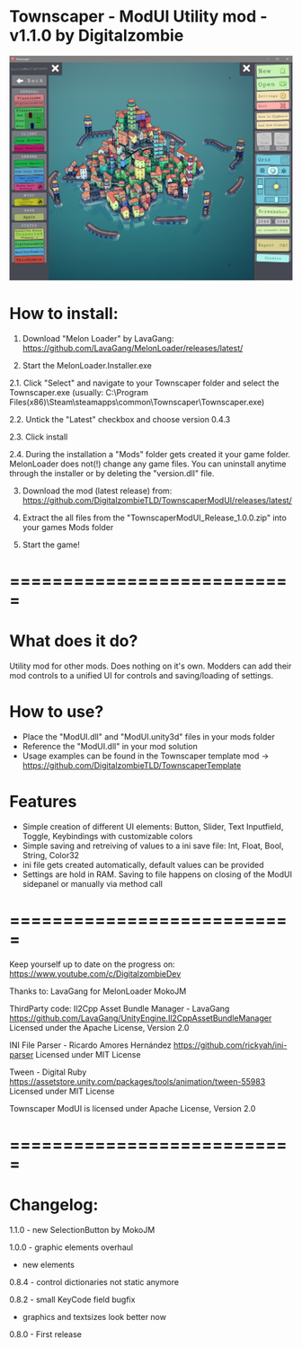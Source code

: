 Townscaper - ModUI Utility mod - v1.1.0 by Digitalzombie
===========================================================

![Screenshot](https://github.com/DigitalzombieTLD/TownscaperModUI/raw/master/ModUI.jpg)

How to install:
===============

1. Download "Melon Loader" by LavaGang:
https://github.com/LavaGang/MelonLoader/releases/latest/

2. Start the MelonLoader.Installer.exe

2.1. Click "Select" and navigate to your Townscaper folder and select the Townscaper.exe (usually: C:\Program Files(x86)\Steam\steamapps\common\Townscaper\Townscaper.exe)

2.2. Untick the "Latest" checkbox and choose version 0.4.3

2.3. Click install 

2.4. During the installation a "Mods" folder gets created it your game folder. MelonLoader does not(!) change any game files. 
	 You can uninstall anytime through the installer or by deleting the "version.dll" file.

3. Download the mod (latest release) from: https://github.com/DigitalzombieTLD/TownscaperModUI/releases/latest/

4. Extract the all files from the "TownscaperModUI_Release_1.0.0.zip" into your games Mods folder

5. Start the game! 

===========================
===========================

What does it do?
=================

Utility mod for other mods. Does nothing on it's own.
Modders can add their mod controls to a unified UI for controls and saving/loading of settings.


How to use?
=================

- Place the "ModUI.dll" and "ModUI.unity3d" files in your mods folder
- Reference the "ModUI.dll" in your mod solution
- Usage examples can be found in the Townscaper template mod -> https://github.com/DigitalzombieTLD/TownscaperTemplate 


Features
=================

- Simple creation of different UI elements: Button, Slider, Text Inputfield, Toggle, Keybindings with customizable colors
- Simple saving and retreiving of values to a ini save file: Int, Float, Bool, String, Color32
- ini file gets created automatically, default values can be provided
- Settings are hold in RAM. Saving to file happens on closing of the ModUI sidepanel or manually via method call

===========================
===========================


Keep yourself up to date on the progress on:
https://www.youtube.com/c/DigitalzombieDev

Thanks to:
LavaGang for MelonLoader
MokoJM

ThirdParty  code:
Il2Cpp Asset Bundle Manager - LavaGang
https://github.com/LavaGang/UnityEngine.Il2CppAssetBundleManager
Licensed under the Apache License, Version 2.0

INI File Parser - Ricardo Amores Hernández
https://github.com/rickyah/ini-parser
Licensed under MIT License

Tween - Digital Ruby 
https://assetstore.unity.com/packages/tools/animation/tween-55983
Licensed under MIT License

Townscaper ModUI is licensed under Apache License, Version 2.0

===========================
===========================

Changelog:
==========
1.1.0 - new SelectionButton by MokoJM

1.0.0 - graphic elements overhaul
- new elements

0.8.4 - control dictionaries not static anymore

0.8.2	- small KeyCode field bugfix
- graphics and textsizes look better now

0.8.0	- First release

